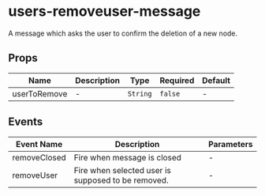 # users-removeuser-message

A message which asks the user to confirm the deletion of a new node.

## Props

<!-- @vuese:users-removeuser-message:props:start -->
|Name|Description|Type|Required|Default|
|---|---|---|---|---|
|userToRemove|-|`String`|`false`|-|

<!-- @vuese:users-removeuser-message:props:end -->


## Events

<!-- @vuese:users-removeuser-message:events:start -->
|Event Name|Description|Parameters|
|---|---|---|
|removeClosed|Fire when message is closed|-|
|removeUser|Fire when selected user is supposed to be removed.|-|

<!-- @vuese:users-removeuser-message:events:end -->


